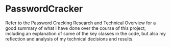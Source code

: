 # PasswordCracker

Refer to the Password Cracking Research and Technical Overview for a good summary of what I
have done over the course of this project, including an explanation of some of the key classes
in the code, but also my reflection and analysis of my technical decisions and results.